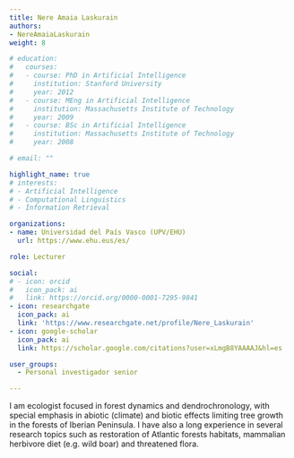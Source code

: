 ```yaml
---
title: Nere Amaia Laskurain
authors:
- NereAmaiaLaskurain
weight: 8

# education:
#   courses:
#   - course: PhD in Artificial Intelligence
#     institution: Stanford University
#     year: 2012
#   - course: MEng in Artificial Intelligence
#     institution: Massachusetts Institute of Technology
#     year: 2009
#   - course: BSc in Artificial Intelligence
#     institution: Massachusetts Institute of Technology
#     year: 2008

# email: ""

highlight_name: true
# interests:
# - Artificial Intelligence
# - Computational Linguistics
# - Information Retrieval

organizations:
- name: Universidad del País Vasco (UPV/EHU)
  url: https://www.ehu.eus/es/

role: Lecturer

social:
# - icon: orcid
#   icon_pack: ai
#   link: https://orcid.org/0000-0001-7295-9841
- icon: researchgate
  icon_pack: ai
  link: 'https://www.researchgate.net/profile/Nere_Laskurain'
- icon: google-scholar
  icon_pack: ai
  link: https://scholar.google.com/citations?user=xLmgB8YAAAAJ&hl=es

user_groups: 
  - Personal investigador senior 

---
```



I am ecologist focused in forest dynamics and dendrochronology, with special emphasis in abiotic (climate) and biotic effects limiting tree growth in the forests of Iberian Peninsula. I have also a long experience in several research topics such as restoration of Atlantic forests habitats, mammalian herbivore diet (e.g. wild boar) and threatened flora.

